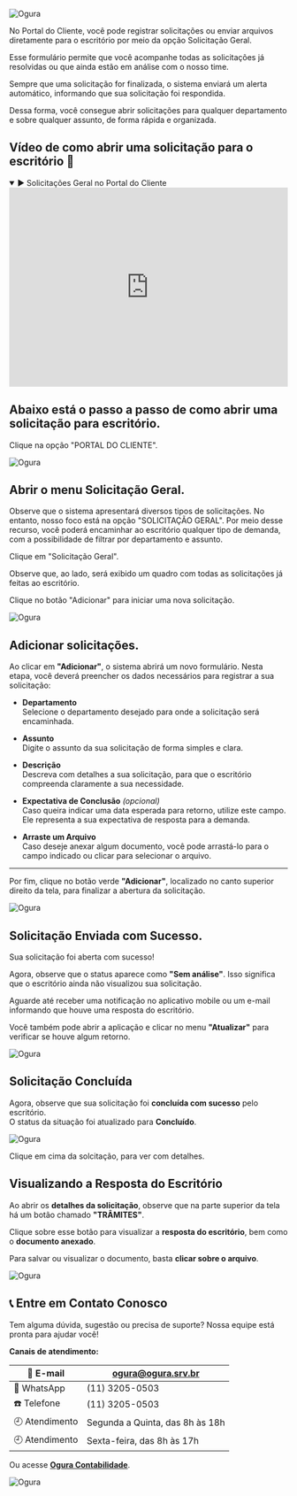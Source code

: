 ![Ogura](../assets/thumbmail_solicitação_suporte.png)


No Portal do Cliente, você pode registrar solicitações ou enviar arquivos 
diretamente para o escritório por meio da opção Solicitação Geral.

Esse formulário permite que você acompanhe todas as solicitações já resolvidas 
ou que ainda estão em análise com o nosso time.

Sempre que uma solicitação for finalizada, o sistema enviará um alerta 
automático, informando que sua solicitação foi respondida.

Dessa forma, você consegue abrir solicitações para qualquer departamento e 
sobre qualquer assunto, de forma rápida e organizada.


## Vídeo de como abrir uma solicitação para o escritório :speech_balloon:
<details open>
  <summary>▶️ Solicitações Geral no Portal do Cliente</summary>

  <iframe
    width="100%"
    height="360"
    src="https://www.youtube.com/embed/5r0nTWs4BCg"
    title="App Portal do Cliente"
    frameborder="0"
    allow="accelerometer; autoplay; clipboard-write; encrypted-media; gyroscope; picture-in-picture"
    allowfullscreen
  ></iframe>
</details>

## Abaixo está o passo a passo de como abrir uma solicitação para escritório.

Clique na opção "PORTAL DO CLIENTE".

![Ogura](../assets/menu_portal_cliente.png)

## Abrir o menu Solicitação Geral.

Observe que o sistema apresentará diversos tipos de solicitações. No entanto, 
nosso foco está na opção "SOLICITAÇÃO GERAL". Por meio desse recurso, 
você poderá encaminhar ao escritório qualquer tipo de demanda, com a 
possibilidade de filtrar por departamento e assunto.

Clique em "Solicitação Geral".

Observe que, ao lado, será exibido um quadro com todas as solicitações já feitas ao escritório.

Clique no botão "Adicionar" para iniciar uma nova solicitação.

![Ogura](../assets/menu_solicitacao_geral.png)

## Adicionar solicitações.

Ao clicar em **"Adicionar"**, o sistema abrirá um novo formulário. Nesta etapa, você deverá preencher os dados necessários para registrar a sua solicitação:

- **Departamento**  
  Selecione o departamento desejado para onde a solicitação será encaminhada.

- **Assunto**  
  Digite o assunto da sua solicitação de forma simples e clara.

- **Descrição**  
  Descreva com detalhes a sua solicitação, para que o escritório compreenda claramente a sua necessidade.

- **Expectativa de Conclusão** *(opcional)*  
  Caso queira indicar uma data esperada para retorno, utilize este campo. Ele representa a sua expectativa de resposta para a demanda.

- **Arraste um Arquivo**  
  Caso deseje anexar algum documento, você pode arrastá-lo para o campo indicado ou clicar para selecionar o arquivo.

---

Por fim, clique no botão verde **"Adicionar"**, localizado no canto superior direito da tela, para finalizar a abertura da solicitação.

![Ogura](../assets/menu_solicitacao_geral.png)

## Solicitação Enviada com Sucesso.

Sua solicitação foi aberta com sucesso!

Agora, observe que o status aparece como **"Sem análise"**. Isso significa que o escritório ainda não visualizou sua solicitação.

Aguarde até receber uma notificação no aplicativo mobile ou um e-mail informando que houve uma resposta do escritório.

Você também pode abrir a aplicação e clicar no menu **"Atualizar"** para verificar se houve algum retorno.

![Ogura](../assets/solicitacao_sem_analise.png)

## Solicitação Concluída

Agora, observe que sua solicitação foi **concluída com sucesso** pelo escritório.  
O status da situação foi atualizado para **Concluído**.

![Ogura](../assets/solicitacao_concluida.png)

Clique em cima da solcitação, para ver com detalhes.

## Visualizando a Resposta do Escritório

Ao abrir os **detalhes da solicitação**, observe que na parte superior da tela há um botão chamado **"TRÂMITES"**.

Clique sobre esse botão para visualizar a **resposta do escritório**, bem como o **documento anexado**.

Para salvar ou visualizar o documento, basta **clicar sobre o arquivo**.

![Ogura](../assets/solicitacao_resposta.png)

## 📞 Entre em Contato Conosco

Tem alguma dúvida, sugestão ou precisa de suporte?
Nossa equipe está pronta para ajudar você!

**Canais de atendimento:**

| 📧 E-mail         | ogura@ogura.srv.br                     |
|------------------|---------------------------------------- |
| 📱 WhatsApp       | (11) 3205-0503                       |
| ☎️ Telefone       | (11)  3205-0503                         |
| 🕘 Atendimento     | Segunda a Quinta, das 8h às 18h       |
| 🕘 Atendimento     | Sexta-feira, das 8h às 17h            |

Ou acesse **[Ogura Contabilidade](https://www.contabilidadeogura.com.br/)**.

![Ogura](../assets/ogura_30anos_ok.png)




